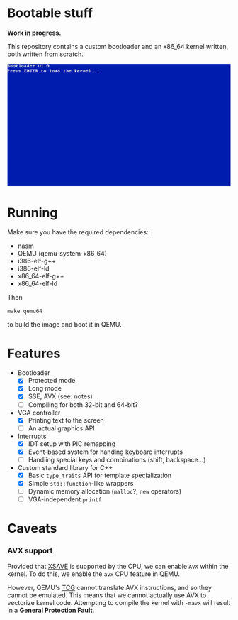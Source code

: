 # Bootable stuff

**Work in progress.**

This repository contains a custom bootloader and an x86_64 kernel written, both written from scratch.

![current state](docs/current.gif)

# Running

Make sure you have the required dependencies:

- nasm
- QEMU (qemu-system-x86_64)
- i386-elf-g++
- i386-elf-ld
- x86_64-elf-g++
- x86_64-elf-ld

Then

```
make qemu64
```

to build the image and boot it in QEMU.

# Features

- Bootloader
    - [x] Protected mode
    - [x] Long mode
    - [x] SSE, AVX (see: notes)
    - [ ] Compiling for both 32-bit and 64-bit?
- VGA controller
    - [x] Printing text to the screen
    - [ ] An actual graphics API
- Interrupts
    - [x] IDT setup with PIC remapping
    - [x] Event-based system for handing keyboard interrupts
    - [ ] Handling special keys and combinations (shift, backspace...)
- Custom standard library for C++
    - [x] Basic `type_traits` API for template specialization
    - [x] Simple `std::function`-like wrappers
    - [ ] Dynamic memory allocation (`malloc`?, `new` operators)
    - [ ] VGA-independent `printf`

# Caveats

### AVX support

Provided that [XSAVE](https://wiki.osdev.org/SSE#XSAVE) is supported by the CPU, we can enable `AVX` within the kernel.
To do this, we enable the `avx` CPU feature in QEMU.

However, QEMU's [TCG](https://wiki.qemu.org/Features/TCG) cannot translate AVX instructions, and so they cannot be
emulated. This means that we cannot actually use AVX to vectorize kernel code. Attempting to compile the kernel
with `-mavx` will result in a **General Protection Fault**.
